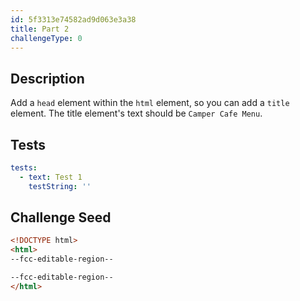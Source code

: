 ```yaml
---
id: 5f3313e74582ad9d063e3a38
title: Part 2
challengeType: 0
---
```


## Description

<section id='description'>

Add a `head` element within the `html` element, so you can add a `title` element. The title element's text should be `Camper Cafe Menu`.

</section>

## Tests

<section id='tests'>

```yml
tests:
  - text: Test 1
    testString: ''

```

</section>

## Challenge Seed

<section id='challengeSeed'>

<div id='html-seed'>

```html
<!DOCTYPE html>
<html>
--fcc-editable-region--

--fcc-editable-region--
</html>
```

</div>

</section>
